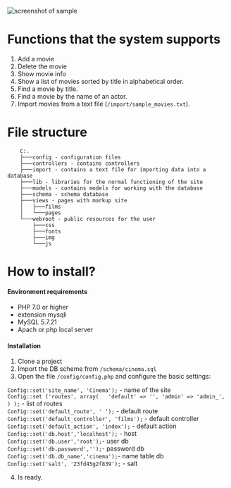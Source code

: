 ![screenshot of sample](https://image.ibb.co/htyVMz/Screenshot_1.png) 
<h1>Functions that the system supports</h1>

1. Add a movie
2. Delete the movie
3. Show movie info
4. Show a list of movies sorted by title in alphabetical order.
5. Find a movie by title.
6. Find a movie by the name of an actor.
7. Import movies from a text file (`/import/sample_movies.txt`).
<h1> File structure </h1>

		C:.
		├───config - configuration files
		├───controllers - contains controllers
		├───import - contains a text file for importing data into a database
		├───lib - libraries for the normal functioning of the site
		├───models - contains models for working with the database 
		├───schema - schema database
		├───views - pages with markup site
		│   ├───films
		│   └───pages
		└───webroot - public resources for the user
		    ├───css
		    ├───fonts
		    ├───img
		    └───js
		
<h1>How to install?</h1>
<h4>Environment requirements</h4>

* PHP 7.0 or higher
* extension mysqli
* MySQL 5.7.21 
* Apach or php local server

<h4>Installation</h4>

1. Clone a project
2. Import the DB scheme from `/schema/cinema.sql`
3. Open the file `/config/config.php` and configure the basic settings:

`Config::set('site_name', 'Cinema');` - name of the site
<br>
`Config::set ('routes', array(  
    'default' => '',
    'admin' => 'admin_',
) );` - list of routes
<br>
`Config::set('default_route', '
');` - default route
<br>
`Config::set('default_controller', 'films');` - default controller
`Config::set('default_action', 'index');` - default action
<br>
`Config::set('db.host','localhost');` - host
<br>
`Config::set('db.user','root');`- user db
<br>
`Config::set('db.password','');`- password db
<br>
`Config::set('db.db_name','cinema');`- name table db
<br>
`Config::set('salt', '23fd45g2f839');` - salt
<br>

4. Is ready.




